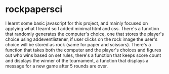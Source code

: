 # rockpapersci
I learnt some basic javascript for this project, and mainly focused on applying what I learnt so I added minimal html and css. There's a function that randomly generates the computer's choice, one that stores the player's choice using addeventlistener, if user clicks on the rock image the user's choice will be stored as rock (same for paper and scissors). There's a function that takes both the computer and the player's choices and figures out who wins based on set rules, there's a function that keeps score count and displays the winner of the tournament, a function that displays a message for a new game after 5 rounds are over.
